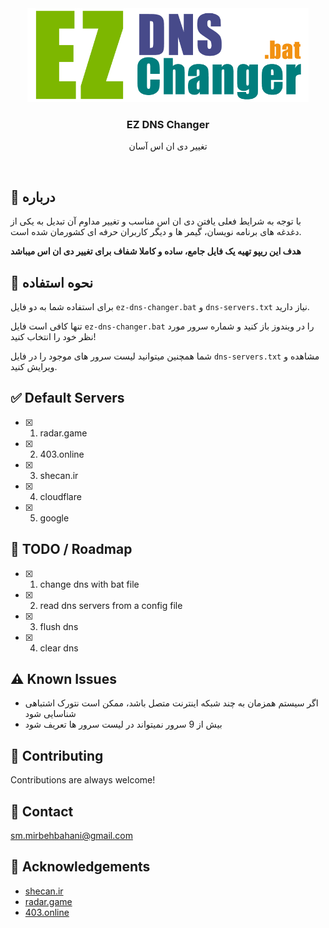 <div align="center">
<img src="ez-dns-changer.png" alt="logo" width="450" height="150" />
  <h3>EZ DNS Changer</h3>
  <p>تغییر دی ان اس آسان</p>
</div>

<br />

<!-- About the Project -->

## :star2: درباره

با توجه به شرایط فعلی یافتن دی ان اس مناسب و تغییر مداوم آن تبدیل به یکی از دغدغه های برنامه نویسان، گیمر ها و دیگر کاربران حرفه ای کشورمان شده است.

**هدف این ریپو تهیه یک فایل جامع، ساده و کاملا شفاف برای تغییر دی ان اس میباشد**

<!-- Usage -->

## :eyes: نحوه استفاده

برای استفاده شما به دو فایل `ez-dns-changer.bat` و `dns-servers.txt` نیاز دارید.

تنها کافی است فایل `ez-dns-changer.bat` را در ویندوز باز کنید و شماره سرور مورد نظر خود را انتخاب کنید!

شما همچنین میتوانید لیست سرور های موجود را در فایل `dns-servers.txt` مشاهده و ویرایش کنید.

<!-- Default Servers -->

## :white_check_mark: Default Servers

* [x] 1. radar.game
* [x] 2. 403.online
* [x] 3. shecan.ir
* [x] 4. cloudflare
* [x] 5. google


<!-- Roadmap -->

## :compass: TODO / Roadmap

* [x] 1. change dns with bat file
* [x] 2. read dns servers from a config file
* [x] 3. flush dns
* [x] 4. clear dns


<!-- Known Issues -->

## :warning: Known Issues

* اگر سیستم همزمان به چند شبکه اینترنت متصل باشد، ممکن است نتورک اشتباهی شناسایی شود
* بیش از 9 سرور نمیتواند در لیست سرور ها تعریف شود

<!-- Contributing -->

## :wave: Contributing

Contributions are always welcome!

<!-- Contact -->

## :handshake: Contact
sm.mirbehbahani@gmail.com

<!-- Acknowledgments -->

## :gem: Acknowledgements
- [shecan.ir](https://shecan.ir/)
- [radar.game](https://radar.game/)
- [403.online](https://403.online/)
